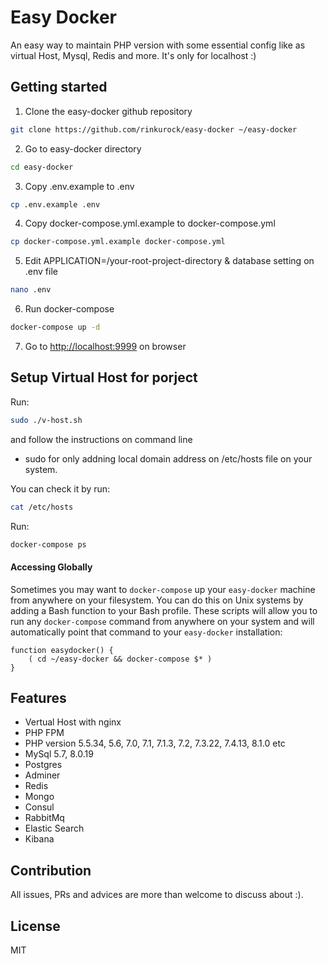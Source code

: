 # Easy Docker
An easy way to maintain PHP version with some essential config like as virtual Host, Mysql, Redis and more. It's only for localhost :)

## Getting started

1. Clone the easy-docker github repository
```Bash
git clone https://github.com/rinkurock/easy-docker ~/easy-docker
```

2. Go to easy-docker directory
```Bash
cd easy-docker
```

3. Copy .env.example to .env
```Bash
cp .env.example .env
```

4. Copy docker-compose.yml.example to docker-compose.yml
```Bash
cp docker-compose.yml.example docker-compose.yml
```

5. Edit  APPLICATION=/your-root-project-directory & database setting on .env file
```Bash
nano .env
```

6. Run docker-compose
```Bash
docker-compose up -d
```

7. Go to <http://localhost:9999> on browser


## Setup Virtual Host for porject
Run:

```Bash
sudo ./v-host.sh
```

and follow the instructions on command line

* sudo for only addning local domain address on /etc/hosts file on your system.

You can check it by run:
```Bash
cat /etc/hosts
```

Run:

```Bash
docker-compose ps
```
#### Accessing Globally
Sometimes you may want to `docker-compose` up your `easy-docker` machine from anywhere on your filesystem. You can do this on Unix systems by adding a Bash function to your Bash profile. These scripts will allow you to run any `docker-compose` command from anywhere on your system and will automatically point that command to your `easy-docker` installation:

```
function easydocker() {
    ( cd ~/easy-docker && docker-compose $* )
}
```

## Features
* Vertual Host with nginx
* PHP FPM
* PHP version 5.5.34, 5.6, 7.0, 7.1, 7.1.3, 7.2, 7.3.22, 7.4.13, 8.1.0 etc
* MySql 5.7, 8.0.19
* Postgres
* Adminer
* Redis
* Mongo
* Consul
* RabbitMq
* Elastic Search
* Kibana

## Contribution
All issues, PRs and advices are more than welcome to discuss about :).

## License
MIT
